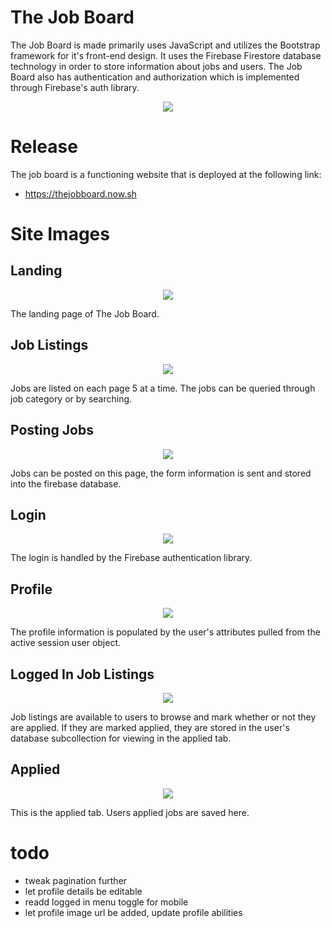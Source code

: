 # The Job Board
The Job Board is made primarily uses JavaScript and utilizes the Bootstrap framework for it's front-end design.  It uses the Firebase Firestore database technology in order to store information about jobs and users.  The Job Board also has authentication and authorization which is implemented through Firebase's auth library.

<p align="center">
  <img src="https://i.imgur.com/d1mVjsI.png">
</p>

# Release
The job board is a functioning website that is deployed at the following link:

- https://thejobboard.now.sh

# Site Images

## Landing
<p align="center">
  <img src="https://i.imgur.com/6Ukw5N2.jpg">
</p>
The landing page of The Job Board.

## Job Listings
<p align="center">
  <img src="https://i.imgur.com/CJ3vNUY.jpg">
</p>
Jobs are listed on each page 5 at a time.  The jobs can be queried through job category or by searching.

## Posting Jobs
<p align="center">
  <img src="https://i.imgur.com/uuCp56w.png">
</p>
Jobs can be posted on this page, the form information is sent and stored into the firebase database.

## Login
<p align="center">
  <img src="https://i.imgur.com/TEI6CXE.png">
</p>
The login is handled by the Firebase authentication library.

## Profile
<p align="center">
  <img src="https://i.imgur.com/RBkcH5s.png">
</p>
The profile information is populated by the user's attributes pulled from the active session user object.

## Logged In Job Listings
<p align="center">
  <img src="https://i.imgur.com/jFwJfWi.png">
</p>
Job listings are available to users to browse and mark whether or not they are applied.  If they are marked applied, they are stored in the user's database subcollection for viewing in the applied tab.

## Applied
<p align="center">
  <img src="https://i.imgur.com/wSHJfe8.png">
</p>
This is the applied tab.  Users applied jobs are saved here.

# todo
- tweak pagination further
- let profile details be editable
- readd logged in menu toggle for mobile
- let profile image url be added, update profile abilities

